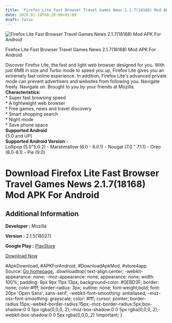 ```yaml
---
title: 'Firefox Lite Fast Browser Travel Games News 2.1.7(18168) Mod APK For Android'
date: 2020-01-18T08:28:00+01:00
draft: false
---
```


![Firefox Lite Fast Browser Travel Games News 2.1.7(18168) Mod APK For Android](https://i2.wp.com/apkhome.net/wp-content/uploads/2020/01/Firefox-Lite-Fast-Browser-Travel-Games-News-2.1.718168-Mod.png "Firefox Lite Fast Browser Travel Games News 2.1.7(18168) Mod APK For Android")

  

Firefox Lite Fast Browser Travel Games News 2.1.7(18168) Mod APK For Android

Discover Firefox Lite, the fast and light web browser designed for you. With just 6MB in size and Turbo mode to speed you up, Firefox Lite gives you an extremely fast online experience. In addition, Firefox Lite's advanced private mode can prevent advertisers and websites from following you. Navigate freely. Navigate on. Brought to you by your friends at Mozilla.  
**Characteristics:**  
\* Super fast browsing speed  
\* A lightweight web browser  
\* Free games, news and travel discovery  
\* Smart shopping search  
\* Night mode  
\* Save phone space  
**Supported Android**  
{5.0 and UP}  
**Supported Android Version**:-  
Lollipop (5.0"5.0.2) - Marshmallow (6.0 - 6.0.1) - Nougat (7.0 " 7.1.1) - Oreo (8.0-8.1) - Pie (9.0)

Download Firefox Lite Fast Browser Travel Games News 2.1.7(18168) Mod APK For Android
=====================================================================================

Additional Information
----------------------

**Developer :** Mozilla

**Version :** 2.1.5(18027)

**Google Play :** [PlayStore](https://play.google.com/store/apps/details?id=org.mozilla.rocket&hl=en)

  

[Download Now](https://store4app.co/post/firefox-lite-fast-browser-travel-games-news-2-1-7-18168-mod-apk-for-android_1579332341)

  
#ApkDownload, #APKForAndroid, #DownloadApkMod, #store4app  
Source: [Go homepage.](https://store4app.co/post/firefox-lite-fast-browser-travel-games-news-2-1-7-18168-mod-apk-for-android_1579332341) .downloadtop{ text-align:center; -webkit-appearance: none; -moz-appearance: none; appearance: none; width: 100%; padding: 9px 9px 11px 13px; background-color: #0EBD3F; border: none; color:#fff; border-radius: 3px; outline: none; font-weight;bold; font: 20px 'Open Sans', sans-serif; -webkit-font-smoothing: antialiased; -moz-osx-font-smoothing: grayscale; color: #fff; cursor: pointer; border-radius:15px;-webkit-border-radius:15px;-moz-border-radius:5px;box-shadow:0 0 5px rgba(0,0,0,.2);-moz-box-shadow:0 0 5px rgba(0,0,0,.2);-webkit-box-shadow:0 0 5px rgba(0,0,0,.2) !important; }